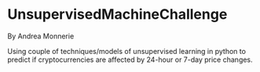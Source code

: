 # UnsupervisedMachineChallenge
By Andrea Monnerie

Using couple of techniques/models of unsupervised learning in python to predict if cryptocurrencies are affected by 24-hour or 7-day price changes.
